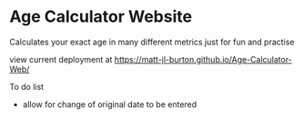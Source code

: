 # Age Calculator Website
Calculates your exact age in many different metrics just for fun and practise

view current deployment at https://matt-jl-burton.github.io/Age-Calculator-Web/

To do list 
- allow for change of original date to be entered 
